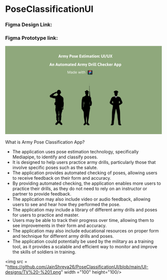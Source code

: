 # PoseClassificationUI

### Figma Design Link:
### Figma Prototype link: 

<img src = "https://github.com/JainShreya26/PoseClassificationUI/blob/main/UI-designs/TV%20-%2010.png" />
 
What is Army Pose Classification App? 

* The application uses pose estimation technology, specifically Mediapipe, to identify and classify poses.
* It is designed to help users practice army drills, particularly those that involve specific poses such as the salute.
* The application provides automated checking of poses, allowing users to receive feedback on their form and accuracy.
* By providing automated checking, the application enables more users to practice their drills, as they do not need to rely on an instructor or partner to provide feedback.
* The application may also include video or audio feedback, allowing users to see and hear how they performed the pose.
* The application may include a library of different army drills and poses for users to practice and master.
* Users may be able to track their progress over time, allowing them to see improvements in their form and accuracy.
* The application may also include educational resources on proper form and technique for different army drills and poses.
* The application could potentially be used by the military as a training tool, as it provides a scalable and efficient way to monitor and improve the skills of soldiers in training.

<img src = "https://github.com/JainShreya26/PoseClassificationUI/blob/main/UI-designs/TV%20-%201.png" width ="100" height="100/>
